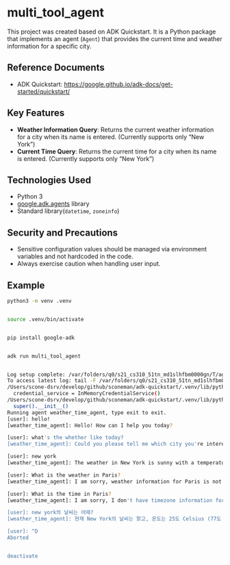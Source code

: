 
# multi_tool_agent

This project was created based on ADK Quickstart.
It is a Python package that implements an agent (`Agent`) that provides the current time and weather information for a specific city.

## Reference Documents

- ADK Quickstart: https://google.github.io/adk-docs/get-started/quickstart/

## Key Features

- **Weather Information Query**: Returns the current weather information for a city when its name is entered. (Currently supports only “New York”)
- **Current Time Query**: Returns the current time for a city when its name is entered. (Currently supports only “New York”)

## Technologies Used

- Python 3
- [google.adk.agents](https://github.com/google/adk) library
- Standard library(`datetime`, `zoneinfo`)

## Security and Precautions
- Sensitive configuration values should be managed via environment variables and not hardcoded in the code.
- Always exercise caution when handling user input.

## Example

```sh
python3 -m venv .venv


source .venv/bin/activate


pip install google-adk


adk run multi_tool_agent


Log setup complete: /var/folders/q0/s21_cs310_51tn_md1slhfbm0000gn/T/agents_log/agent.20250626_172207.log
To access latest log: tail -F /var/folders/q0/s21_cs310_51tn_md1slhfbm0000gn/T/agents_log/agent.latest.log
/Users/scone-dsrv/develop/github/sconeman/adk-quickstart/.venv/lib/python3.13/site-packages/google/adk/cli/cli.py:134: UserWarning: [EXPERIMENTAL] InMemoryCredentialService: This feature is experimental and may change or be removed in future versions without notice. It may introduce breaking changes at any time.
  credential_service = InMemoryCredentialService()
/Users/scone-dsrv/develop/github/sconeman/adk-quickstart/.venv/lib/python3.13/site-packages/google/adk/auth/credential_service/in_memory_credential_service.py:33: UserWarning: [EXPERIMENTAL] BaseCredentialService: This feature is experimental and may change or be removed in future versions without notice. It may introduce breaking changes at any time.
  super().__init__()
Running agent weather_time_agent, type exit to exit.
[user]: hello!
[weather_time_agent]: Hello! How can I help you today?

[user]: what's the whether like today?
[weather_time_agent]: Could you please tell me which city you're interested in?

[user]: new york
[weather_time_agent]: The weather in New York is sunny with a temperature of 25 degrees Celsius (77 degrees Fahrenheit).

[user]: What is the weather in Paris?
[weather_time_agent]: I am sorry, weather information for Paris is not available.

[user]: What is the time in Paris?
[weather_time_agent]: I am sorry, I don't have timezone information for Paris.

[user]: new york의 날씨는 어때?
[weather_time_agent]: 현재 New York의 날씨는 맑고, 온도는 25도 Celsius (77도 Fahrenheit)입니다.

[user]: ^D
Aborted


deactivate
```